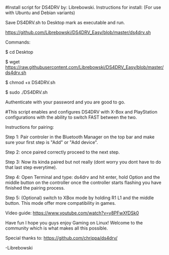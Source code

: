 #Install script for DS4DRV by: Librebowski.
Instructions for install: 
(For use with Ubuntu and Debian variants)

 Save DS4DRV.sh to Desktop mark as executable and run. 

https://github.com/Librebowski/DS4DRV_Easy/blob/master/ds4drv.sh

Commands:

 $ cd Desktop

 $ wget https://raw.githubusercontent.com/Librebowski/DS4DRV_Easy/blob/master/ds4drv.sh

 $ chmod +x DS4DRV.sh

 $ sudo ./DS4DRV.sh
 
Authenticate with your password and you are good to go.


#This script enables and configures DS4DRV with X-Box and PlayStation configurations with the ability to switch FAST between the two.


Instructions for pairing:

 Step 1: Pair controler in the Bluetooth Manager on the top bar and make sure your first step is "Add" or "Add device".

 Step 2: once paired correctly proceed to the next step.

 Step 3: Now its kinda paired but not really (dont worry you dont have to do that last step everytime).

 Step 4: Open Terminal and type: ds4drv and hit enter, hold Option and the middle button on the controller once the controller starts flashing you have finished the pairing process.

 Step 5: (Optional) switch to XBox mode by holding R1 L1 and the middle button. This mode offer more compatibility in games.


Video guide: https://www.youtube.com/watch?v=y8PFwXfDSk0

 Have fun I hope you guys enjoy Gaming on Linux! Welcome to the community which is what makes all this possible.
 
 Special thanks to: https://github.com/chrippa/ds4drv/
 
-Librebowski
 
